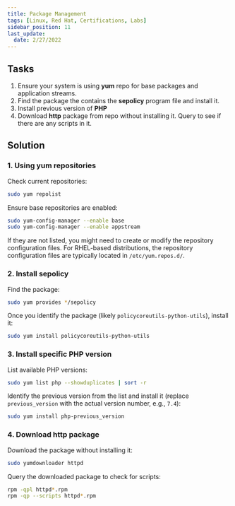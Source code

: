 ```yaml
---
title: Package Management
tags: [Linux, Red Hat, Certifications, Labs]
sidebar_position: 11
last_update:
  date: 2/27/2022
---
```


## Tasks

1. Ensure your system is using **yum** repo for base packages and application streams.
2. Find the package the contains the **sepolicy** program file and install it.
3. Install previous version of **PHP**
4. Download **http** package from repo without installing it. Query to see if there are any scripts in it.


## Solution

### 1. Using yum repositories

Check current repositories:

```sh
sudo yum repolist
```

Ensure base repositories are enabled:

```sh
sudo yum-config-manager --enable base
sudo yum-config-manager --enable appstream
```

If they are not listed, you might need to create or modify the repository configuration files. For RHEL-based distributions, the repository configuration files are typically located in `/etc/yum.repos.d/`.

### 2. Install sepolicy


Find the package:

```sh
sudo yum provides */sepolicy
```

Once you identify the package (likely `policycoreutils-python-utils`), install it:

```sh
sudo yum install policycoreutils-python-utils
```


### 3. Install specific PHP version

List available PHP versions:

```sh
sudo yum list php --showduplicates | sort -r
```

Identify the previous version from the list and install it (replace `previous_version` with the actual version number, e.g., `7.4`):

```sh
sudo yum install php-previous_version
```


### 4. Download http package

Download the package without installing it:

```sh
sudo yumdownloader httpd
```

Query the downloaded package to check for scripts:

```sh
rpm -qpl httpd*.rpm
rpm -qp --scripts httpd*.rpm
```
